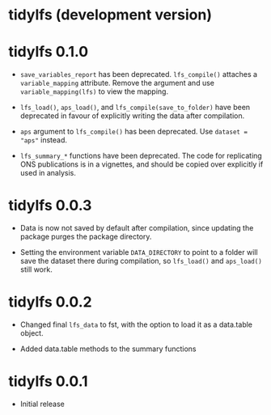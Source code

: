 # tidylfs (development version)

# tidylfs 0.1.0

* `save_variables_report` has been deprecated. `lfs_compile()` attaches a `variable_mapping` attribute. Remove the argument and use `variable_mapping(lfs)` to view the mapping.

* `lfs_load()`, `aps_load()`, and `lfs_compile(save_to_folder)` have been deprecated in favour of explicitly writing the data after compilation.

* `aps` argument to `lfs_compile()` has been deprecated. Use `dataset = "aps"` instead.

* `lfs_summary_*` functions have been deprecated. The code for replicating ONS publications is in a vignettes, and should be copied over explicitly if used in analysis.

# tidylfs 0.0.3

* Data is now not saved by default after compilation, since updating the package purges the package directory.

* Setting the environment variable `DATA_DIRECTORY` to point to a folder will save the dataset there during compilation, so `lfs_load()` and `aps_load()` still work.

# tidylfs 0.0.2

* Changed final `lfs_data` to fst, with the option to load it as a data.table object.

* Added data.table methods to the summary functions

# tidylfs 0.0.1

* Initial release
